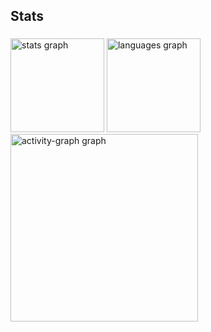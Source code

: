 <h2 align="left">Stats</h2>

###

<div align="left">
  <img src="https://github-readme-stats.vercel.app/api?username=VEuleoterio&hide_title=false&hide_rank=false&show_icons=true&include_all_commits=true&count_private=true&disable_animations=false&theme=tokyonight&locale=en&hide_border=false&order=1" height="150" alt="stats graph"  />
  <img src="https://github-readme-stats.vercel.app/api/top-langs?username=VEuleoterio&locale=en&hide_title=false&layout=compact&card_width=320&langs_count=8&theme=tokyonight&hide_border=true&order=2" height="150" alt="languages graph"  />
  <img src="https://github-readme-activity-graph.vercel.app/graph?username=VEuleoterio&radius=16&theme=tokyo-night&area=true&order=5" height="300" alt="activity-graph graph"  />
</div>

###
